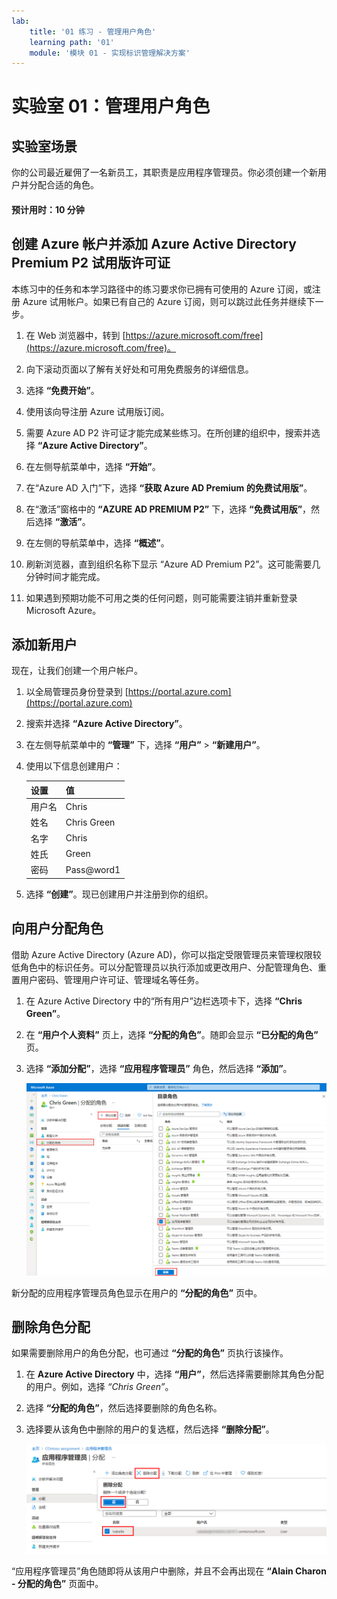 ```yaml
---
lab:
    title: '01 练习 - 管理用户角色'
    learning path: '01'
    module: '模块 01 - 实现标识管理解决方案'
---
```


# 实验室 01：管理用户角色

## 实验室场景

你的公司最近雇佣了一名新员工，其职责是应用程序管理员。你必须创建一个新用户并分配合适的角色。

#### 预计用时：10 分钟

## 创建 Azure 帐户并添加 Azure Active Directory Premium P2 试用版许可证

本练习中的任务和本学习路径中的练习要求你已拥有可使用的 Azure 订阅，或注册 Azure 试用帐户。如果已有自己的 Azure 订阅，则可以跳过此任务并继续下一步。

1. 在 Web 浏览器中，转到 [https://azure.microsoft.com/free](https://azure.microsoft.com/free)。

1. 向下滚动页面以了解有关好处和可用免费服务的详细信息。

1. 选择 **“免费开始”**。

1. 使用该向导注册 Azure 试用版订阅。

1. 需要 Azure AD P2 许可证才能完成某些练习。在所创建的组织中，搜索并选择 **“Azure Active Directory”**。

1. 在左侧导航菜单中，选择 **“开始”**。

1. 在“Azure AD 入门”下，选择 **“获取 Azure AD Premium 的免费试用版”**。

1. 在“激活”窗格中的 **“AZURE AD PREMIUM P2”** 下，选择 **“免费试用版”**，然后选择 **“激活”**。

1. 在左侧的导航菜单中，选择 **“概述”**。

1. 刷新浏览器，直到组织名称下显示 “Azure AD Premium P2”。这可能需要几分钟时间才能完成。

1. 如果遇到预期功能不可用之类的任何问题，则可能需要注销并重新登录 Microsoft Azure。

## 添加新用户

现在，让我们创建一个用户帐户。

1. 以全局管理员身份登录到 [https://portal.azure.com](https://portal.azure.com)

1. 搜索并选择 **“Azure Active Directory”**。

1. 在左侧导航菜单中的 **“管理”** 下，选择 **“用户”** > **“新建用户”**。

1. 使用以下信息创建用户：

    | **设置**| **值**|
    | :--- | :--- |
    | 用户名| Chris|
    | 姓名| Chris Green|
    | 名字| Chris|
    | 姓氏| Green|
    | 密码| Pass@word1|

1. 选择 **“创建”**。现已创建用户并注册到你的组织。

## 向用户分配角色

借助 Azure Active Directory (Azure AD)，你可以指定受限管理员来管理权限较低角色中的标识任务。可以分配管理员以执行添加或更改用户、分配管理角色、重置用户密码、管理用户许可证、管理域名等任务。

1. 在 Azure Active Directory 中的“所有用户”边栏选项卡下，选择 **“Chris Green”**。

1. 在 **“用户个人资料”** 页上，选择 **“分配的角色”**。随即会显示 **“已分配的角色”** 页。

1. 选择 **“添加分配”**，选择 **“应用程序管理员”** 角色，然后选择 **“添加”**。

    ![“分配的角色”页 - 显示所选角色](./media/directory-role-select-role.png)

新分配的应用程序管理员角色显示在用户的 **“分配的角色”** 页中。

## 删除角色分配

如果需要删除用户的角色分配，也可通过 **“分配的角色”** 页执行该操作。

1. 在 **Azure Active Directory** 中，选择 **“用户”**，然后选择需要删除其角色分配的用户。例如，选择 *“Chris Green”*。

1. 选择 **“分配的角色”**，然后选择要删除的角色名称。

1. 选择要从该角色中删除的用户的复选框，然后选择 **“删除分配”**。

    ![显示“删除分配”对话框的屏幕图像，其中突出显示了“是”](./media/directory-role-remove-role.png)

“应用程序管理员”角色随即将从该用户中删除，并且不会再出现在 **“Alain Charon - 分配的角色”** 页面中。

